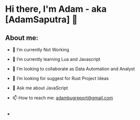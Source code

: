 # Hi there, I'm Adam - aka [AdamSaputra] 👋
## About me:
- 🔭 I’m currently Not Working
- 🌱 I’m currently learning Lua and Javascript
- 👯 I’m looking to collaborate as Data Automation and Analyst
- 🤔 I’m looking for suggest for Rust Project Ideas
- 💬 Ask me about JavaScript
- 📫 How to reach me: adambugreport@gmail.com

- ##
